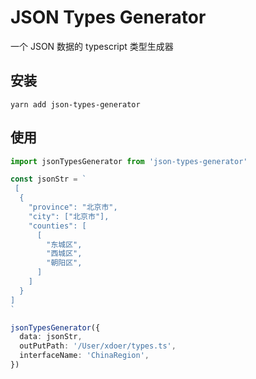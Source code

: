 # JSON Types Generator

一个 JSON 数据的 typescript 类型生成器

## 安装

```base
yarn add json-types-generator
```

## 使用

```ts
import jsonTypesGenerator from 'json-types-generator'

const jsonStr = `
 [
  {
    "province": "北京市",
    "city": ["北京市"],
    "counties": [
      [
        "东城区",
        "西城区",
        "朝阳区",
      ]
    ]
  }
]
`

jsonTypesGenerator({
  data: jsonStr,
  outPutPath: '/User/xdoer/types.ts',
  interfaceName: 'ChinaRegion',
})
```
